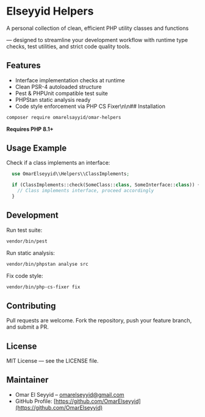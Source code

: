 # Elseyyid Helpers

A personal collection of clean, efficient PHP utility classes and functions 

— designed to streamline your development workflow with runtime type checks, test utilities, and strict code quality tools.

## Features

- Interface implementation checks at runtime
- Clean PSR-4 autoloaded structure
- Pest & PHPUnit compatible test suite
- PHPStan static analysis ready
- Code style enforcement via PHP CS Fixer\n\n## Installation

```bash
composer require omarelsayyid/omar-helpers
```
**Requires PHP 8.1+**

## Usage Example
Check if a class implements an interface:
```php
  use OmarElseyyid\\Helpers\\ClassImplements;

  if (ClassImplements::check(SomeClass::class, SomeInterface::class)) {
    // Class implements interface, proceed accordingly
  }
```
  
## Development
Run test suite:
```bash
vendor/bin/pest
```
Run static analysis:
```bash
vendor/bin/phpstan analyse src
```
Fix code style:
```bash
vendor/bin/php-cs-fixer fix
```

## Contributing
Pull requests are welcome. Fork the repository, push your feature branch, and submit a PR.

## License
MIT License — see the LICENSE file.

## Maintainer
- Omar El Seyyid – omarelseyyid@gmail.com
- GitHub Profile: [https://github.com/OmarElseyyid](https://github.com/OmarElseyyid)
